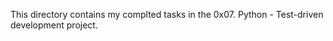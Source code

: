 This directory contains my complted tasks in the 0x07. Python - Test-driven development 
project. 

